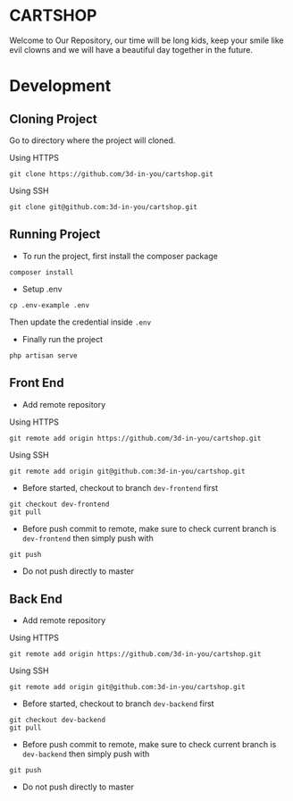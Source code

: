 # CARTSHOP
Welcome to Our Repository, our time will be long kids, keep your smile like evil clowns and we will have a beautiful day together in the future.

# Development
## Cloning Project
Go to directory where the project will cloned.

Using HTTPS
```
git clone https://github.com/3d-in-you/cartshop.git
```

Using SSH
```
git clone git@github.com:3d-in-you/cartshop.git
```

## Running Project
* To run the project, first install the composer package
```
composer install
```

* Setup .env
```
cp .env-example .env
```
Then update the credential inside `.env`


* Finally run the project
```
php artisan serve
```

## Front End
* Add remote repository

Using HTTPS
```
git remote add origin https://github.com/3d-in-you/cartshop.git
```

Using SSH
```
git remote add origin git@github.com:3d-in-you/cartshop.git
```

* Before started, checkout to branch `dev-frontend` first
```
git checkout dev-frontend
git pull
```
* Before push commit to remote, make sure to check current branch is `dev-frontend` then simply push with
```
git push
```
* Do not push directly to master

## Back End
* Add remote repository

Using HTTPS
```
git remote add origin https://github.com/3d-in-you/cartshop.git
```

Using SSH
```
git remote add origin git@github.com:3d-in-you/cartshop.git
```

* Before started, checkout to branch `dev-backend` first
```
git checkout dev-backend
git pull
```
* Before push commit to remote, make sure to check current branch is `dev-backend` then simply push with
```
git push
```
* Do not push directly to master
